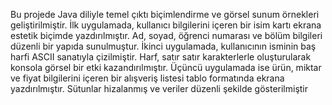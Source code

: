 Bu projede Java diliyle temel çıktı biçimlendirme ve görsel sunum örnekleri geliştirilmiştir. İlk uygulamada, kullanıcı bilgilerini içeren bir isim kartı ekrana estetik biçimde yazdırılmıştır. Ad, soyad, öğrenci numarası ve bölüm bilgileri düzenli bir yapıda sunulmuştur. İkinci uygulamada, kullanıcının isminin baş harfi ASCII sanatıyla çizilmiştir. Harf, satır satır karakterlerle oluşturularak konsola görsel bir etki kazandırılmıştır. Üçüncü uygulamada ise ürün, miktar ve fiyat bilgilerini içeren bir alışveriş listesi tablo formatında ekrana yazdırılmıştır. Sütunlar hizalanmış ve veriler düzenli şekilde gösterilmiştir
